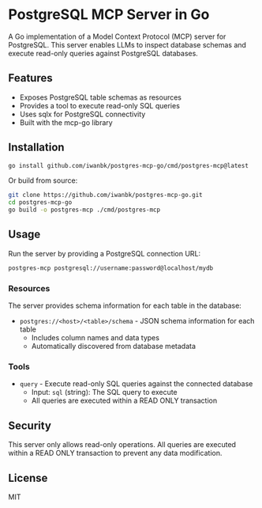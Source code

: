 # PostgreSQL MCP Server in Go

A Go implementation of a Model Context Protocol (MCP) server for PostgreSQL. This server enables LLMs to inspect database schemas and execute read-only queries against PostgreSQL databases.

## Features

- Exposes PostgreSQL table schemas as resources
- Provides a tool to execute read-only SQL queries
- Uses sqlx for PostgreSQL connectivity
- Built with the mcp-go library

## Installation

```bash
go install github.com/iwanbk/postgres-mcp-go/cmd/postgres-mcp@latest
```

Or build from source:

```bash
git clone https://github.com/iwanbk/postgres-mcp-go.git
cd postgres-mcp-go
go build -o postgres-mcp ./cmd/postgres-mcp
```

## Usage

Run the server by providing a PostgreSQL connection URL:

```bash
postgres-mcp postgresql://username:password@localhost/mydb
```

### Resources

The server provides schema information for each table in the database:

- `postgres://<host>/<table>/schema` - JSON schema information for each table
  - Includes column names and data types
  - Automatically discovered from database metadata

### Tools

- `query` - Execute read-only SQL queries against the connected database
  - Input: `sql` (string): The SQL query to execute
  - All queries are executed within a READ ONLY transaction

## Security

This server only allows read-only operations. All queries are executed within a READ ONLY transaction to prevent any data modification.

## License

MIT
